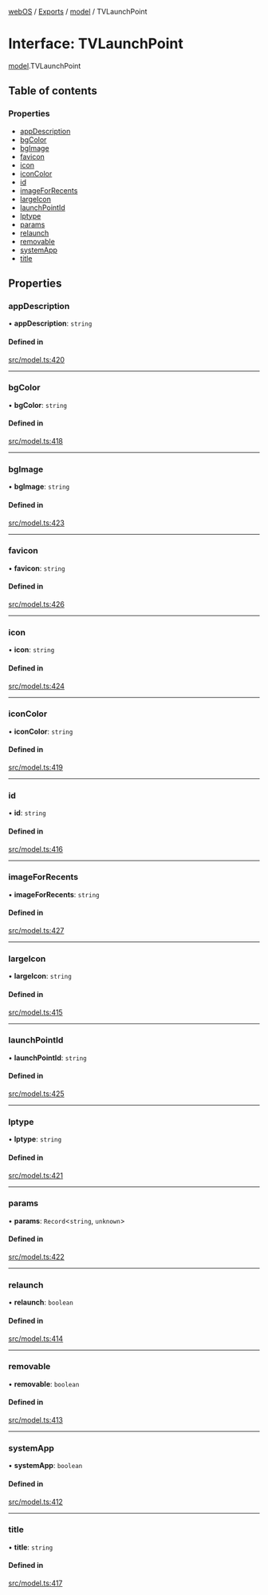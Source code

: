 [webOS](../README.md) / [Exports](../modules.md) / [model](../modules/model.md) / TVLaunchPoint

# Interface: TVLaunchPoint

[model](../modules/model.md).TVLaunchPoint

## Table of contents

### Properties

- [appDescription](model.TVLaunchPoint.md#appdescription)
- [bgColor](model.TVLaunchPoint.md#bgcolor)
- [bgImage](model.TVLaunchPoint.md#bgimage)
- [favicon](model.TVLaunchPoint.md#favicon)
- [icon](model.TVLaunchPoint.md#icon)
- [iconColor](model.TVLaunchPoint.md#iconcolor)
- [id](model.TVLaunchPoint.md#id)
- [imageForRecents](model.TVLaunchPoint.md#imageforrecents)
- [largeIcon](model.TVLaunchPoint.md#largeicon)
- [launchPointId](model.TVLaunchPoint.md#launchpointid)
- [lptype](model.TVLaunchPoint.md#lptype)
- [params](model.TVLaunchPoint.md#params)
- [relaunch](model.TVLaunchPoint.md#relaunch)
- [removable](model.TVLaunchPoint.md#removable)
- [systemApp](model.TVLaunchPoint.md#systemapp)
- [title](model.TVLaunchPoint.md#title)

## Properties

### appDescription

• **appDescription**: `string`

#### Defined in

[src/model.ts:420](https://github.com/Dabolus/webos-tv/blob/5769651/src/model.ts#L420)

___

### bgColor

• **bgColor**: `string`

#### Defined in

[src/model.ts:418](https://github.com/Dabolus/webos-tv/blob/5769651/src/model.ts#L418)

___

### bgImage

• **bgImage**: `string`

#### Defined in

[src/model.ts:423](https://github.com/Dabolus/webos-tv/blob/5769651/src/model.ts#L423)

___

### favicon

• **favicon**: `string`

#### Defined in

[src/model.ts:426](https://github.com/Dabolus/webos-tv/blob/5769651/src/model.ts#L426)

___

### icon

• **icon**: `string`

#### Defined in

[src/model.ts:424](https://github.com/Dabolus/webos-tv/blob/5769651/src/model.ts#L424)

___

### iconColor

• **iconColor**: `string`

#### Defined in

[src/model.ts:419](https://github.com/Dabolus/webos-tv/blob/5769651/src/model.ts#L419)

___

### id

• **id**: `string`

#### Defined in

[src/model.ts:416](https://github.com/Dabolus/webos-tv/blob/5769651/src/model.ts#L416)

___

### imageForRecents

• **imageForRecents**: `string`

#### Defined in

[src/model.ts:427](https://github.com/Dabolus/webos-tv/blob/5769651/src/model.ts#L427)

___

### largeIcon

• **largeIcon**: `string`

#### Defined in

[src/model.ts:415](https://github.com/Dabolus/webos-tv/blob/5769651/src/model.ts#L415)

___

### launchPointId

• **launchPointId**: `string`

#### Defined in

[src/model.ts:425](https://github.com/Dabolus/webos-tv/blob/5769651/src/model.ts#L425)

___

### lptype

• **lptype**: `string`

#### Defined in

[src/model.ts:421](https://github.com/Dabolus/webos-tv/blob/5769651/src/model.ts#L421)

___

### params

• **params**: `Record`<`string`, `unknown`\>

#### Defined in

[src/model.ts:422](https://github.com/Dabolus/webos-tv/blob/5769651/src/model.ts#L422)

___

### relaunch

• **relaunch**: `boolean`

#### Defined in

[src/model.ts:414](https://github.com/Dabolus/webos-tv/blob/5769651/src/model.ts#L414)

___

### removable

• **removable**: `boolean`

#### Defined in

[src/model.ts:413](https://github.com/Dabolus/webos-tv/blob/5769651/src/model.ts#L413)

___

### systemApp

• **systemApp**: `boolean`

#### Defined in

[src/model.ts:412](https://github.com/Dabolus/webos-tv/blob/5769651/src/model.ts#L412)

___

### title

• **title**: `string`

#### Defined in

[src/model.ts:417](https://github.com/Dabolus/webos-tv/blob/5769651/src/model.ts#L417)
